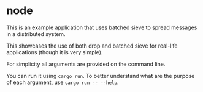 # node

This is an example application that uses batched sieve to spread messages in a distributed system.

This showcases the use of both drop and batched sieve for real-life applications (though it is very simple).

For simplicity all arguments are provided on the command line. 

You can run it using `cargo run`. To better understand what are the purpose of each argument, use `cargo run -- --help`.
